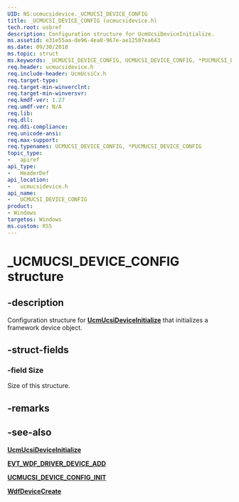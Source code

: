 ```yaml
---
UID: NS:ucmucsidevice._UCMUCSI_DEVICE_CONFIG
title: _UCMUCSI_DEVICE_CONFIG (ucmucsidevice.h)
tech.root: usbref
description: Configuration structure for UcmUcsiDeviceInitialize.
ms.assetid: e31e55aa-de96-4ea0-967e-ae12507ea643
ms.date: 09/30/2018
ms.topic: struct
ms.keywords: _UCMUCSI_DEVICE_CONFIG, UCMUCSI_DEVICE_CONFIG, *PUCMUCSI_DEVICE_CONFIG, 
req.header: ucmucsidevice.h
req.include-header: UcmUcsiCx.h 
req.target-type:
req.target-min-winverclnt:
req.target-min-winversvr:
req.kmdf-ver: 1.27
req.umdf-ver: N/A
req.lib:
req.dll:
req.ddi-compliance:
req.unicode-ansi:
req.max-support:
req.typenames: UCMUCSI_DEVICE_CONFIG, *PUCMUCSI_DEVICE_CONFIG
topic_type: 
-	apiref
api_type: 
-	HeaderDef
api_location: 
-	ucmucsidevice.h
api_name: 
-	UCMUCSI_DEVICE_CONFIG
product:
- Windows
targetos: Windows
ms.custom: RS5
---
```


# _UCMUCSI_DEVICE_CONFIG structure

## -description
Configuration structure for [**UcmUcsiDeviceInitialize**](nf-ucmucsidevice-ucmucsideviceinitialize.md) that initializes a framework device object.

## -struct-fields

### -field Size
Size of this structure.

## -remarks

## -see-also

[**UcmUcsiDeviceInitialize**](nf-ucmucsidevice-ucmucsideviceinitialize.md)

[**EVT_WDF_DRIVER_DEVICE_ADD**](https://msdn.microsoft.com/library/windows/hardware/ff541693)

[**UCMUCSI_DEVICE_CONFIG_INIT**](nf-ucmucsidevice-ucmucsi_device_config_init.md)

[**WdfDeviceCreate**](https://msdn.microsoft.com/library/windows/hardware/ff545926)
